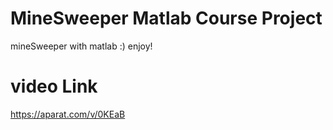 # MineSweeper Matlab Course Project

mineSweeper with matlab :)
enjoy!
# video Link
https://aparat.com/v/0KEaB
